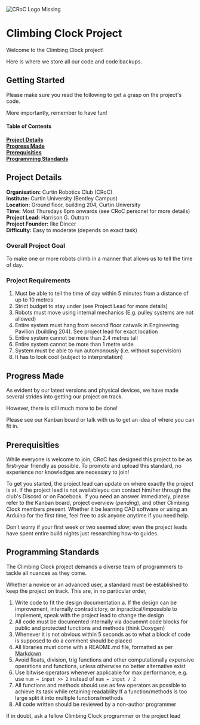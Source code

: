 ![*CRoC Logo Missing*](https://github.com/curtinrobotics/ClimbingClock/blob/doc_update/CRoC_docs/CRoC_Logo_with_Text_Medium_Quality.png "CRoC Logo")

# Climbing Clock Project

Welcome to the Climbing Clock project!

Here is where we store all our code and code backups.

## Getting Started

Please make sure you read the following to get a grasp on the project's code.

More importantly, remember to have fun!

#### Table of Contents

**[Project Details](#project-details)**<br>
**[Progress Made](#progress-made)**<br>
**[Prerequisities](#prerequisities)**<br>
**[Programming Standards](#programming-standards)**<br>


## Project Details

**Organisation:** Curtin Robotics Club (CRoC)<br>
**Institute:** Curtin University (Bentley Campus)<br>
**Location:** Ground floor, building  204, Curtin University<br>
**Time:** Most Thursdays 6pm onwards (see CRoC personel for more details)<br>
**Project Lead:** Harrison G. Outram<br>
**Project Founder:** Ilke Dincer<br>
**Difficulty:** Easy to moderate (depends on exact task)

### Overall Project Goal

To make one or more robots climb in a manner that allows us to tell the time of day.

### Project Requirements

1. Must be able to tell the time of day within 5 minutes from a distance of up to 10 metres
2. Strict budget to stay under (see Project Lead for more details)
3. Robots must move using internal mechanics (E.g. pulley systems are not allowed)
4. Entire system must hang from second floor catwalk in Engineering Pavilion (building 204). See project lead for exact location
5. Entire system cannot be more than 2.4 metres tall
6. Entire system cannot be more than 1 metre wide
7. System must be able to run automonously (i.e. without supervision)
8. It has to look cool (subject to interpretation)

## Progress Made

As evident by our latest versions and physical devices, we have made several strides into getting our project on track.

However, there is still much more to be done!

Please see our Kanban board or talk with us to get an idea of where you can fit in.

## Prerequisities

While everyone is welcome to join, CRoC has designed this project to be as first-year friendly as possible.
To promote and upload this standard, no experience nor knowledges are necessary to join!

To get you started, the project lead can update on where exactly the project is at. If the project lead is not availableyou can contact him/her through the club's Discord or on Facebook. If you need an answer immediately, please refer to the Kanban board, project overview (*pending*), and other Climbing Clock members present.
Whether it be learning CAD software or using an Arduino for the first time, feel free to ask anyone anytime if you need help.

Don't worry if your first week or two seemed slow; even the project leads have spent entire build nights just researching how-to guides.

## Programming Standards

The Climbing Clock project demands a diverse team of programmers to tackle all nuances as they come.

Whether a novice or an advanced user, a standard must be established to keep the project on track. This are, in no particular order,

1. Write code to fit the design documentation
   a. If the design can be improvement, internally contradictory, or inpractical/impossible to implement, speak with the project lead to change the design
2. All code must be documented internally via docuemnt code blocks for public and protected functions and methods (think Doxygen)
3. Whenever it is not obvious within 5 seconds as to what a block of code is supposed to do a comment should be placed
4. All libraries must come with a README.md file, formatted as per [Markdown](https://github.com/adam-p/markdown-here/wiki/Markdown-Cheatsheet#code "Markdown Cheat Sheet")
5. Avoid floats, division, trig functions and other computationally expensive operations and functions, unless otherwise no better alternative exist
6. Use bitwise operators whenever applicable for max performance, e.g. use `num = input >> 2` instead of `num = input / 2`
7. All functions and methods should use as few operators as possible to achieve its task while retaining readability
   If a function/methods is too large split it into multiple functions/methods
8. All code written should be reviewed by a non-author programmer

If in doubt, ask a fellow Climbing Clock programmer or the project lead
